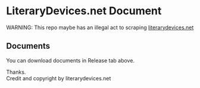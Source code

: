 # LiteraryDevices.net Document
WARNING: This repo maybe has an illegal act to scraping [literarydevices.net](literarydevices.net)

## Documents
You can download documents in Release tab above.

Thanks.  
Credit and copyright by literarydevices.net
